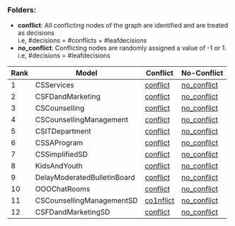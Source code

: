 ### Folders:

- **conflict**: All conflicting nodes of the graph are identified and are treated as decisions <br/>
  i.e, #decisions = #conflicts + #leafdecisions
- **no_conflict**: Conflicting nodes are randomly assigned a value of -1 or 1. <br/>
  i.e, #decisions = #leafdecisions


| Rank | Model | Conflict | No-Conflict |
|------|-------|----------|-------------|
| 1|CSServices| [conflict](conflict/CSServices.md)|[no_conflict](conflict/CSServices.md)|
| 2|CSFDandMarketing| [conflict](conflict/CSFDandMarketing.md)|[no_conflict](conflict/CSFDandMarketing.md)|
| 3|CSCounselling| [conflict](conflict/CSCounselling.md)|[no_conflict](conflict/CSCounselling.md)|
| 4|CSCounsellingManagement| [conflict](conflict/CSCounsellingManagement.md)|[no_conflict](conflict/CSCounsellingManagement.md)|
| 5|CSITDepartment| [conflict](conflict/CSITDepartment.md)|[no_conflict](conflict/CSITDepartment.md)|
| 6|CSSAProgram| [conflict](conflict/CSSAProgram.md)|[no_conflict](conflict/CSSAProgram.md)|
| 7|CSSimplifiedSD| [conflict](conflict/CSSimplified.md)|[no_conflict](conflict/CSSimplified.md)|
| 8|KidsAndYouth| [conflict](conflict/KidsAndYouth.md)|[no_conflict](conflict/KidsAndYouth.md)|
| 9|DelayModeratedBulletinBoard| [conflict](conflict/DelayModeratedBulletinBoard.md)|[no_conflict](conflict/DelayModeratedBulletinBoard.md)|
| 10|OOOChatRooms| [conflict](conflict/OOOChatRooms.md)|[no_conflict](conflict/OOOChatRooms.md)|
| 11|CSCounsellingManagementSD| [co1nflict](conflict/CSCounsellingManagementSD.md)|[no_conflict](conflict/CSCounsellingManagementSD.md)|
| 12|CSFDandMarketingSD| [conflict](conflict/CSFDandMarketingSD.md)|[no_conflict](conflict/CSFDandMarketingSD.md)|

